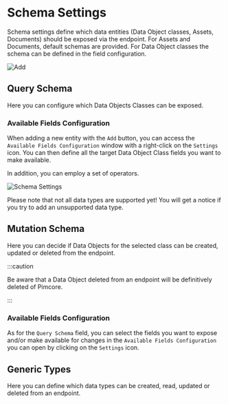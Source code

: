 # Schema Settings

Schema settings define which data entities (Data Object classes, Assets, Documents) should be exposed via the endpoint. For Assets and Documents, default schemas are provided. For Data Object classes the
schema can be defined in the field configuration. 

![Add](../../img/graphql/schema_add.png)

## Query Schema

Here you can configure which Data Objects Classes can be exposed. 

### Available Fields Configuration

When adding a new entity with the `Add` button, you can access the `Available Fields Configuration` window with a right-click on the `Settings` icon. You can then define all the target Data Object Class fields you want to make available.

In addition, you can employ a set of operators.

![Schema Settings](../../img/graphql/schema.png)

Please note that not all data types are supported yet!
You will get a notice if you try to add an unsupported data type.

## Mutation Schema

Here you can decide if Data Objects for the selected class can be created, updated or deleted from the endpoint.

:::caution

Be aware that a Data Object deleted from an endpoint will be definitively deleted of Pimcore.

:::

### Available Fields Configuration

As for the `Query Schema` field, you can select the fields you want to expose and/or make available for changes in the `Available Fields Configuration` you can open by clicking on the `Settings` icon.
 
## Generic Types

Here you can define which data types can be created, read, updated or deleted from an endpoint.

